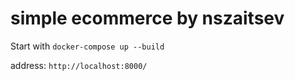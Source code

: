 # simple ecommerce by nszaitsev
Start with `docker-compose up --build`

address: `http://localhost:8000/`